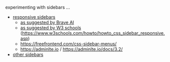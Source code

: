 experimenting with sidebars ...
* [responsive sidebars](responsive)
  * [as suggested by Brave AI](brave)
  * [as suggested by W3 schools](w3) (https://www.w3schools.com/howto/howto_css_sidebar_responsive.asp)
  * https://freefrontend.com/css-sidebar-menus/
  * https://adminlte.io / https://adminlte.io/docs/3.2/
* [other sidebars](other)
